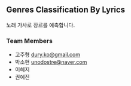 ## Genres Classification By Lyrics
  노래 가사로 장르를 예측합니다.

### Team Members
 - 고주형 <dury.ko@gmail.com>
 - 박소현 <unodostre@naver.com>
 - 이혜지
 - 권예진
